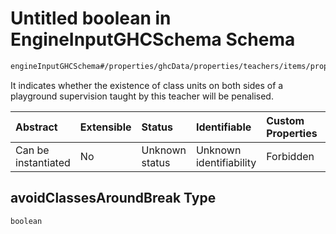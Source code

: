 # Untitled boolean in EngineInputGHCSchema Schema

```txt
engineInputGHCSchema#/properties/ghcData/properties/teachers/items/properties/generalSettings/properties/avoidClassesAroundBreak
```

It indicates whether the existence of class units on both sides of a playground supervision taught by this teacher will be penalised.

| Abstract            | Extensible | Status         | Identifiable            | Custom Properties | Additional Properties | Access Restrictions | Defined In                                                        |
| :------------------ | :--------- | :------------- | :---------------------- | :---------------- | :-------------------- | :------------------ | :---------------------------------------------------------------- |
| Can be instantiated | No         | Unknown status | Unknown identifiability | Forbidden         | Allowed               | none                | [ghc.schema.json*](../out/ghc.schema.json "open original schema") |

## avoidClassesAroundBreak Type

`boolean`
